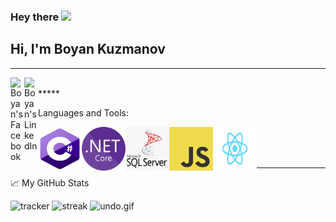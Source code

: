 
### Hey there <img src="https://media.giphy.com/media/hvRJCLFzcasrR4ia7z/giphy.gif" width="25px">
## Hi, I'm Boyan Kuzmanov
*****

<a href="https://www.facebook.com/kuzmanovb">
  <img align="left" alt="Boyan's Facebook" width="22px" src="https://raw.githubusercontent.com/peterthehan/peterthehan/master/assets/facebook.svg" width="70"/>
</a>
<a href="https://www.linkedin.com/in/boyan-kuzmanov-22382219a/">
  <img align="left" alt="Boyan's LinkedIn" width="22px" src="https://raw.githubusercontent.com/peterthehan/peterthehan/master/assets/linkedin.svg" width="70"/>
</a>
  </br>
*****
<p align="left">
   Languages and Tools:
</p>
  
<img align="left" src="https://github.com/kuzmanovb/kuzmanovb/blob/main/Programming%20Languages/C-Sharp%20Icon.png?raw=true" width="70" height="70" />
<img align="left" src="https://github.com/kuzmanovb/kuzmanovb/blob/main/Programming%20Languages/NET%20Core%20Icon.png?raw=true" width="70" height="70" />
<img align="left" src="https://github.com/kuzmanovb/kuzmanovb/blob/main/Programming%20Languages/MsSQL%20Icon.png?raw=true" width="70" height="70" />
<img align="left" src="https://github.com/kuzmanovb/kuzmanovb/blob/main/Programming%20Languages/JavaScript%20Icon.png?raw=true" width="70" height="70" />
<img align="left" src="https://github.com/kuzmanovb/kuzmanovb/blob/main/Programming%20Languages/ReactJS%20Logo.png?raw=true" width="70" height="70" />

<br/></br></br>
*****
<p>
    📈 My GitHub Stats
</p>
 <span align="left">
    <img src="https://github-readme-stats.vercel.app/api?username=kuzmanovb" alt="tracker" width="400">
    <img src="https://github-readme-streak-stats.herokuapp.com/?user=kuzmanovb" alt="streak" width="400">
  </span>
<span align="right"> 
  <img src="https://d6f6d0kpz0gyr.cloudfront.net/uploads/images-archive/Blog/Gifs/undo.gif" alt="undo.gif" width="800"height="300" />
</span>
